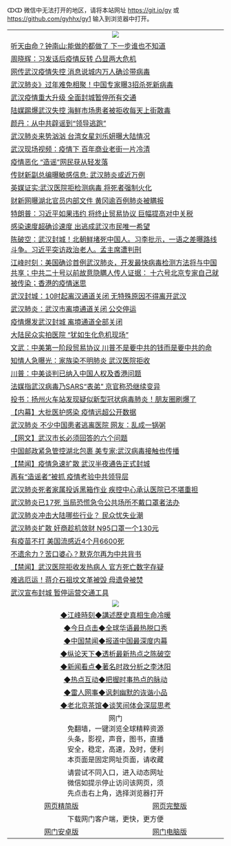 ↀↀ 微信中无法打开的地区，请将本站网址 https://git.io/gy 或 https://github.com/gyhhx/gy1 输入到浏览器中打开。 

 <table>

  <tr>
    <td colspan="2" align=center><img src="https://cdn.jsdelivr.net/gh/gyoupiodf/im1/20190822-2.jpg"></td>
 </tr>
<tr><td colspan="2" align="left"><a href="https://xball.casa/oo.aspx?name=c1120812&key=eqxowaguscvmxdgc&from=gy">听天由命？钟南山:能做的都做了 下一步谁也不知道</a></td></tr>
<tr><td colspan="2" align="left"><a href="https://xball.casa/oo.aspx?name=c1120749&key=eqxowaguscvmxdgc&from=gy">周晓辉：习发话后疫情反转 凸显两大危机</a></td></tr>
<tr><td colspan="2" align="left"><a href="https://xball.casa/oo.aspx?name=c1120842&key=eqxowaguscvmxdgc&from=gy">网传武汉疫情失控 消息说城内万人确诊带病毒</a></td></tr>
<tr><td colspan="2" align="left"><a href="https://xball.casa/oo.aspx?name=c1120688&key=eqxowaguscvmxdgc&from=gy">武汉肺炎》过年难免相聚！中国专家曝3招杀死新病毒</a></td></tr>
<tr><td colspan="2" align="left"><a href="https://xball.casa/oo.aspx?name=c1120732&key=eqxowaguscvmxdgc&from=gy">武汉疫情重大升级 全面封城暂停所有交通</a></td></tr>
<tr><td colspan="2" align="left"><a href="https://xball.casa/oo.aspx?name=c1120731&key=eqxowaguscvmxdgc&from=gy">陆媒踢爆武汉失控 海鲜市场患者被拒收每天上街散毒</a></td></tr>
<tr><td colspan="2" align="left"><a href="https://xball.casa/oo.aspx?name=c1120730&key=eqxowaguscvmxdgc&from=gy">颜丹：从中共辟谣到“领导逃跑”</a></td></tr>
<tr><td colspan="2" align="left"><a href="https://xball.casa/oo.aspx?name=c1120773&key=eqxowaguscvmxdgc&from=gy">武汉肺炎来势汹汹 台湾女星刘乐妍曝大陆情况</a></td></tr>
<tr><td colspan="2" align="left"><a href="https://xball.casa/oo.aspx?name=c1120728&key=eqxowaguscvmxdgc&from=gy">武汉现场视频：疫情下 百年商业老街一片冷清</a></td></tr>
<tr><td colspan="2" align="left"><a href="https://xball.casa/oo.aspx?name=c1120761&key=eqxowaguscvmxdgc&from=gy">疫情恶化 “造谣”网民获从轻发落</a></td></tr>
<tr><td colspan="2" align="left"><a href="https://xball.casa/oo.aspx?name=c1120852&key=eqxowaguscvmxdgc&from=gy">传财新副总编曝敏感信息: 武汉肺炎或近万例</a></td></tr>
<tr><td colspan="2" align="left"><a href="https://xball.casa/oo.aspx?name=c1120669&key=eqxowaguscvmxdgc&from=gy">英媒证实:武汉医院拒检测病毒 将死者强制火化</a></td></tr>
<tr><td colspan="2" align="left"><a href="https://xball.casa/oo.aspx?name=c1120782&key=eqxowaguscvmxdgc&from=gy">财新网曝湖北官员内部文件 黄冈逾百例肺炎被瞒报</a></td></tr>
<tr><td colspan="2" align="left"><a href="https://xball.casa/oo.aspx?name=c1120849&key=eqxowaguscvmxdgc&from=gy">特朗普：习近平如果违约 将终止贸易协议 巨幅提高对中关税</a></td></tr>
<tr><td colspan="2" align="left"><a href="https://xball.casa/oo.aspx?name=c1120853&key=eqxowaguscvmxdgc&from=gy">感染速度超确诊速度 出逃成武汉市民唯一希望</a></td></tr>
<tr><td colspan="2" align="left"><a href="https://xball.casa/oo.aspx?name=c816932&key=eqxowaguscvmxdgc&from=gy">陈破空：武汉封城！北朝鲜堵死中国人。习李批示，一语之差曝路线斗争。习近平突访政治老人。孟主席遭判刑</a></td></tr>
<tr><td colspan="2" align="left"><a href="https://xball.casa/oo.aspx?name=c922850&key=eqxowaguscvmxdgc&from=gy">江峰时刻：美国确诊首例武汉肺炎，开发最快病毒检测方法将与中国共享；中共二十号以前故意隐瞒人传人证据： 十六号北京专家自己就被传染；香港的疫情迷思</a></td></tr>
<tr><td colspan="2" align="left"><a href="https://xball.casa/oo.aspx?name=c1120781&key=eqxowaguscvmxdgc&from=gy">武汉封城：10时起离汉通道关闭 无特殊原因不得离开武汉</a></td></tr>
<tr><td colspan="2" align="left"><a href="https://xball.casa/oo.aspx?name=c1120709&key=eqxowaguscvmxdgc&from=gy">武汉肺炎：武汉市离境通道关闭 公交停运</a></td></tr>
<tr><td colspan="2" align="left"><a href="https://xball.casa/oo.aspx?name=c1120846&key=eqxowaguscvmxdgc&from=gy">疫情爆发武汉封城 离境通道全部关闭</a></td></tr>
<tr><td colspan="2" align="left"><a href="https://xball.casa/oo.aspx?name=c1120851&key=eqxowaguscvmxdgc&from=gy">大陆民众实拍医院 “犹如生化危机现场”</a></td></tr>
<tr><td colspan="2" align="left"><a href="https://xball.casa/oo.aspx?name=c1120671&key=eqxowaguscvmxdgc&from=gy">文武：中美第一阶段贸易协议 川普不是要中共的钱而是要中共的命</a></td></tr>
<tr><td colspan="2" align="left"><a href="https://xball.casa/oo.aspx?name=c1120844&key=eqxowaguscvmxdgc&from=gy">知情人急曝光：家族染不明肺炎 武汉医院拒收</a></td></tr>
<tr><td colspan="2" align="left"><a href="https://xball.casa/oo.aspx?name=c1120666&key=eqxowaguscvmxdgc&from=gy">川普：中美谈判已纳入中国人权及香港问题</a></td></tr>
<tr><td colspan="2" align="left"><a href="https://xball.casa/oo.aspx?name=c1120843&key=eqxowaguscvmxdgc&from=gy">法媒指武汉病毒乃SARS“表弟” 京官称恐继续变异</a></td></tr>
<tr><td colspan="2" align="left"><a href="https://xball.casa/oo.aspx?name=c1120752&key=eqxowaguscvmxdgc&from=gy">投书：扬州火车站发现疑似新型冠状病毒肺炎！朋友圈刷爆了</a></td></tr>
<tr><td colspan="2" align="left"><a href="https://xball.casa/oo.aspx?name=c1120810&key=eqxowaguscvmxdgc&from=gy">【内幕】大批医护感染 疫情远超公开数据</a></td></tr>
<tr><td colspan="2" align="left"><a href="https://xball.casa/oo.aspx?name=c1120719&key=eqxowaguscvmxdgc&from=gy">武汉肺炎 不少中国患者逃离医院 网友：乱成一锅粥</a></td></tr>
<tr><td colspan="2" align="left"><a href="https://xball.casa/oo.aspx?name=c1120679&key=eqxowaguscvmxdgc&from=gy">【网文】武汉市长必须回答的六个问题</a></td></tr>
<tr><td colspan="2" align="left"><a href="https://xball.casa/oo.aspx?name=c1120729&key=eqxowaguscvmxdgc&from=gy">中国邮政紧急管控湖北包裹 美专家:武汉病毒接触也传播</a></td></tr>
<tr><td colspan="2" align="left"><a href="https://xball.casa/oo.aspx?name=c1120847&key=eqxowaguscvmxdgc&from=gy">【禁闻】疫情急速扩散 武汉半夜通告正式封城</a></td></tr>
<tr><td colspan="2" align="left"><a href="https://xball.casa/oo.aspx?name=c1120692&key=eqxowaguscvmxdgc&from=gy">再有“造谣者”被抓 疫情考验中共领导层</a></td></tr>
<tr><td colspan="2" align="left"><a href="https://xball.casa/oo.aspx?name=c1120780&key=eqxowaguscvmxdgc&from=gy">武汉肺炎死者家属投诉黑箱作业 疾控中心承认医院已不堪重担</a></td></tr>
<tr><td colspan="2" align="left"><a href="https://xball.casa/oo.aspx?name=c1120694&key=eqxowaguscvmxdgc&from=gy">武汉肺炎已17死 当局恐慌急令公共场所不戴口罩者法办</a></td></tr>
<tr><td colspan="2" align="left"><a href="https://xball.casa/oo.aspx?name=c1120769&key=eqxowaguscvmxdgc&from=gy">武汉肺炎冲击大陆哪些行业？ 民众忧失业潮</a></td></tr>
<tr><td colspan="2" align="left"><a href="https://xball.casa/oo.aspx?name=c1120845&key=eqxowaguscvmxdgc&from=gy">武汉肺炎扩散 奸商趁机敛财 N95口罩一个130元</a></td></tr>
<tr><td colspan="2" align="left"><a href="https://xball.casa/oo.aspx?name=c1120740&key=eqxowaguscvmxdgc&from=gy">有疫苗不打 美国流感近4个月6600死</a></td></tr>
<tr><td colspan="2" align="left"><a href="https://xball.casa/oo.aspx?name=c1120857&key=eqxowaguscvmxdgc&from=gy">不遗余力？苦口婆心？默克尔再为中共背书</a></td></tr>
<tr><td colspan="2" align="left"><a href="https://xball.casa/oo.aspx?name=c1120748&key=eqxowaguscvmxdgc&from=gy">【禁闻】武汉医院拒收发热病人 官方死亡数字存疑</a></td></tr>
<tr><td colspan="2" align="left"><a href="https://xball.casa/oo.aspx?name=c1120848&key=eqxowaguscvmxdgc&from=gy">难逃厄运！蒋介石祖坟文革被毁  母遗骨被焚</a></td></tr>
<tr><td colspan="2" align="left"><a href="https://xball.casa/oo.aspx?name=c1120711&key=eqxowaguscvmxdgc&from=gy">武汉宣布封城 暂停运营交通工具</a></td></tr>

 <tr>
   <td colspan="2" align=center><img src="https://cdn.jsdelivr.net/gh/gyoupiodf/im1/jf-1.jpg"></td>
  </tr>
   <tr>
   <td colspan="2" align=center> 
<a href="https://xball.casa/oo.aspx?name=c922850&key=eqxowaguscvmxdgc&from=gy&tag=9877">◆江峰時刻◆講述歷史真相生命冷暖</a><br/>
    </td>
  </tr>
   <tr>
   <td colspan="2" align=center> 
<a href="https://xball.casa/oo.aspx?name=c816850&key=eqxowaguscvmxdgc&from=gy&tag=9877">◆今日点击◆全球华语最热脱口秀</a><br/>
    </td>
  </tr>
  <tr>
  <td colspan="2" align=center>
<a href="https://xball.casa/oo.aspx?name=c816860&key=eqxowaguscvmxdgc&from=gy&tag=99733110">◆中国禁闻◆报道中国最深度内幕</a><br/>
   </tr>
  <tr>
     <td colspan="2" align=center>
<a href="https://xball.casa/oo.aspx?name=c816855&key=eqxowaguscvmxdgc&from=gy&tag=997110">◆纵论天下◆透析最新热点之陈破空</a><br/>
   </tr>
   <tr>
      <td colspan="2" align=center>
<a href="https://xball.casa/oo.aspx?name=c838308&key=eqxowaguscvmxdgc&from=gy&tag=9973110">◆新闻看点◆著名时政分析之李沐阳</a><br/>
   </tr>
   <tr>
     <td colspan="2" align=center>
<a href="https://xball.casa/oo.aspx?name=c816852&key=eqxowaguscvmxdgc&from=gy&tag=9733110">◆热点互动◆把握时事热点的脉动</a><br/>
   </tr>
   <tr>
      <td colspan="2" align=center>
<a href="https://xball.casa/oo.aspx?name=c816694&key=eqxowaguscvmxdgc&from=gy&tag=93310">◆雷人网事◆讽刺幽默的诙谐小品</a><br/>
   </tr>
   <tr>
    <td colspan="2" align=center>
<a href="https://xball.casa/oo.aspx?name=c816650&key=eqxowaguscvmxdgc&from=gy&tag=9973110">◆老北京茶馆◆谈笑间体会深层思考</a><br/>
   </tr>
<tr>
    <td colspan="2" align="center">网门<br/>免翻墙，一键浏览全球精粹资源<br/>头条，影视，声音，图书，直播<br/>安全，稳定，高速，及时，便利<br/>本页面是固定网址页面，请收藏</td>
  <tr>
  <tr>
    <td colspan="2" align="center">请尝试不同入口，进入动态网址<br/>微信如提示停止访问该网页，须<br/>先点击右上角，选择浏览器打开</td>
  <tr>  
  <tr>
    <td align="center"><a href="https://gitcdn.xyz/repo/otiny/up/master/show002.htm">网页精简版</a></td>
    <td align="center"><a href="https://gitcdn.xyz/repo/otiny/up/master/show001.htm">网页完整版</a></td>
  </tr>
  <tr>
    <td colspan="2" align="center">下载网门客户端，更快，更方便</td>
  <tr>
  <tr>
    <td align="center"><a href="https://raw.githubusercontent.com/opipe/up/master/oGatea.apk">网门安卓版</a></td>
    <td align="center"><a href="https://raw.githubusercontent.com/opipe/up/master/oGate.zip">网门电脑版</a></td>
  </tr>

</table>

